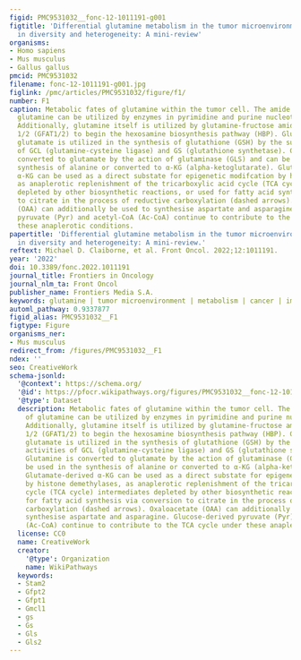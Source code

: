 ```yaml
---
figid: PMC9531032__fonc-12-1011191-g001
figtitle: 'Differential glutamine metabolism in the tumor microenvironment – studies
  in diversity and heterogeneity: A mini-review'
organisms:
- Homo sapiens
- Mus musculus
- Gallus gallus
pmcid: PMC9531032
filename: fonc-12-1011191-g001.jpg
figlink: /pmc/articles/PMC9531032/figure/f1/
number: F1
caption: Metabolic fates of glutamine within the tumor cell. The amide nitrogen of
  glutamine can be utilized by enzymes in pyrimidine and purine nucleotide synthesis.
  Additionally, glutamine itself is utilized by glutamine-fructose amidotransferase
  1/2 (GFAT1/2) to begin the hexosamine biosynthesis pathway (HBP). Glutamine-derived
  glutamate is utilized in the synthesis of glutathione (GSH) by the subsequent activities
  of GCL (glutamine-cysteine ligase) and GS (glutathione synthetase). Glutamine is
  converted to glutamate by the action of glutaminase (GLS) and can be used in the
  synthesis of alanine or converted to α-KG (alpha-ketoglutarate). Glutamate-derived
  α-KG can be used as a direct substate for epigenetic modifcation by histone demethylases,
  as anaplerotic replenishment of the tricarboxylic acid cycle (TCA cycle) intermediates
  depleted by other biosynthetic reactions, or used for fatty acid synthesis via conversion
  to citrate in the process of reductive carboxylation (dashed arrows). Oxaloacetate
  (OAA) can additionally be used to synthesise aspartate and asparagine. Glucose-derived
  pyruvate (Pyr) and acetyl-CoA (Ac-CoA) continue to contribute to the TCA cycle under
  these anaplerotic conditions.
papertitle: 'Differential glutamine metabolism in the tumor microenvironment – studies
  in diversity and heterogeneity: A mini-review.'
reftext: Michael D. Claiborne, et al. Front Oncol. 2022;12:1011191.
year: '2022'
doi: 10.3389/fonc.2022.1011191
journal_title: Frontiers in Oncology
journal_nlm_ta: Front Oncol
publisher_name: Frontiers Media S.A.
keywords: glutamine | tumor microenvironment | metabolism | cancer | immunooncology
automl_pathway: 0.9337877
figid_alias: PMC9531032__F1
figtype: Figure
organisms_ner:
- Mus musculus
redirect_from: /figures/PMC9531032__F1
ndex: ''
seo: CreativeWork
schema-jsonld:
  '@context': https://schema.org/
  '@id': https://pfocr.wikipathways.org/figures/PMC9531032__fonc-12-1011191-g001.html
  '@type': Dataset
  description: Metabolic fates of glutamine within the tumor cell. The amide nitrogen
    of glutamine can be utilized by enzymes in pyrimidine and purine nucleotide synthesis.
    Additionally, glutamine itself is utilized by glutamine-fructose amidotransferase
    1/2 (GFAT1/2) to begin the hexosamine biosynthesis pathway (HBP). Glutamine-derived
    glutamate is utilized in the synthesis of glutathione (GSH) by the subsequent
    activities of GCL (glutamine-cysteine ligase) and GS (glutathione synthetase).
    Glutamine is converted to glutamate by the action of glutaminase (GLS) and can
    be used in the synthesis of alanine or converted to α-KG (alpha-ketoglutarate).
    Glutamate-derived α-KG can be used as a direct substate for epigenetic modifcation
    by histone demethylases, as anaplerotic replenishment of the tricarboxylic acid
    cycle (TCA cycle) intermediates depleted by other biosynthetic reactions, or used
    for fatty acid synthesis via conversion to citrate in the process of reductive
    carboxylation (dashed arrows). Oxaloacetate (OAA) can additionally be used to
    synthesise aspartate and asparagine. Glucose-derived pyruvate (Pyr) and acetyl-CoA
    (Ac-CoA) continue to contribute to the TCA cycle under these anaplerotic conditions.
  license: CC0
  name: CreativeWork
  creator:
    '@type': Organization
    name: WikiPathways
  keywords:
  - Stam2
  - Gfpt2
  - Gfpt1
  - Gmcl1
  - gs
  - Gs
  - Gls
  - Gls2
---
```

